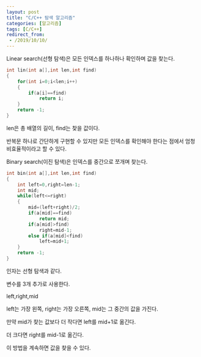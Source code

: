 ```yaml
---
layout: post
title: "C/C++ 탐색 알고리즘"
categories: [알고리즘]
tags: [C/C++]
redirect_from:
 - /2019/10/10/
---
```


Linear search(선형 탐색)은 모든 인덱스를 하나하나 확인하며 값을 찾는다.
```c
int lin(int a[],int len,int find)
{
	for(int i=0;i<len;i++)
	{
		if(a[i]==find)
			return i;
	}
	return -1;
}
```
len은 총 배열의 길이, find는 찾을 값이다.

반복문 하나로 간단하게 구현할 수 있지만 모든 인덱스를 확인해야 한다는 점에서 엄청 비효율적이라고 할 수 있다.

Binary search(이진 탐색)은 인덱스를 중간으로 쪼개며 찾는다.

```c
int bin(int a[],int len,int find)
{
	int left=0,right=len-1;
	int mid;
	while(left<=right)
	{
		mid=(left+right)/2;
		if(a[mid]==find)
			return mid;
		if(a[mid]>find)
			right=mid-1;
		else if(a[mid]<find)
			left=mid+1;
	}
	return -1;
}
```
인자는 선형 탐색과 같다.

변수를 3개 추가로 사용한다.

left,right,mid

left는 가장 왼쪽, right는 가장 오른쪽, mid는 그 중간의 값을 가진다.

만약 mid가 찾는 값보다 더 작다면 left를 mid+1로 옮긴다.

더 크다면 right를 mid-1로 옮긴다.

이 방법을 계속하면 값을 찾을 수 있다.

